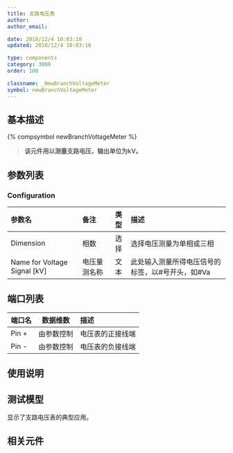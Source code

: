```yaml
---
title: 支路电压表
author: 
author_email:

date: 2018/12/4 10:03:10
updated: 2018/12/4 10:03:10

type: components
category: 3000
order: 100

classname: _NewBranchVoltageMeter
symbol: newBranchVoltageMeter
---
```

## 基本描述
{% compsymbol newBranchVoltageMeter %}

> **该元件用以测量支路电压，输出单位为kV。**

## 参数列表
### Configuration
| 参数名 | 备注 | 类型 | 描述 |
| :--- | :--- | :--: | :--- |
| Dimension | 相数 | 选择 | 选择电压测量为单相或三相 |
| Name for Voltage Signal \[kV\] | 电压量测名称 | 文本 | 此处输入测量所得电压信号的标签，以#号开头，如#Va |


## 端口列表

| 端口名 | 数据维数 | 描述 |
| :--- | :--:  | :--- |
| Pin + | 由参数控制 |电压表的正接线端 |                   
| Pin - | 由参数控制 | 电压表的负接线端|                   

## 使用说明


## 测试模型
[<test name>](<test link>)显示了支路电压表的典型应用。

## 相关元件


